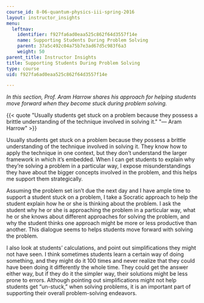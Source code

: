 ```yaml
---
course_id: 8-06-quantum-physics-iii-spring-2016
layout: instructor_insights
menu:
  leftnav:
    identifier: f927fa6ad0eaa525c862f64d3557f14e
    name: Supporting Students During Problem Solving
    parent: 37a5c492c04a75b7e3ad67d5c983f6a3
    weight: 50
parent_title: Instructor Insights
title: Supporting Students During Problem Solving
type: course
uid: f927fa6ad0eaa525c862f64d3557f14e

---
```


_In this section, Prof. Aram Harrow shares his approach for helping students move forward when they become stuck during problem solving._

{{< quote "Usually students get stuck on a problem because they possess a brittle understanding of the technique involved in solving it." "— Aram Harrow" >}}

Usually students get stuck on a problem because they possess a brittle understanding of the technique involved in solving it. They know how to apply the technique in one context, but they don’t understand the larger framework in which it’s embedded. When I can get students to explain why they’re solving a problem in a particular way, I expose misunderstandings they have about the bigger concepts involved in the problem, and this helps me support them strategically.

Assuming the problem set isn’t due the next day and I have ample time to support a student stuck on a problem, I take a Socratic approach to help the student explain how he or she is thinking about the problem. I ask the student why he or she is approaching the problem in a particular way, what he or she knows about different approaches for solving the problem, and why the student thinks one approach might be more or less productive than another. This dialogue seems to helps students move forward with solving the problem.

I also look at students’ calculations, and point out simplifications they might not have seen. I think sometimes students learn a certain way of doing something, and they might do it 100 times and never realize that they could have been doing it differently the whole time. They could get the answer either way, but if they do it the simpler way, their solutions might be less prone to errors. Although pointing out simplifications might not help students get “un-stuck,” when solving problems, it is an important part of supporting their overall problem-solving endeavors.
